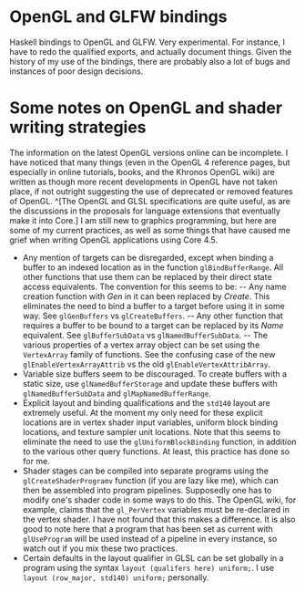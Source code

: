 # OpenGL and GLFW bindings

Haskell bindings to OpenGL and GLFW. Very experimental. For instance, I have to
redo the qualified exports, and actually document things. Given the history of
my use of the bindings, there are probably also a lot of bugs and instances of
poor design decisions.

# Some notes on OpenGL and shader writing strategies
The information on the latest OpenGL versions online can be incomplete. I have
noticed that many things (even in the OpenGL 4 reference pages, but especially
in online tutorials, books, and the Khronos OpenGL wiki) are written as though
more recent developments in OpenGL have not taken place, if not outright
suggesting the use of deprecated or removed features of OpenGL. ^[The OpenGL and
GLSL specifications are quite useful, as are the discussions in the proposals
for language extensions that eventually make it into Core.] I am still new to
graphics programming, but here are some of my current practices, as well as some
things that have caused me grief when writing OpenGL applications using Core
4.5.

- Any mention of targets can be disregarded, except when binding a buffer to an
  indexed location as in the function `glBindBufferRange`. All other functions
  that use them can be replaced by their direct state access equivalents. The
  convention for this seems to be:
-- Any name creation function with *Gen* in it can been replaced by *Create*.
   This eliminates the need to bind a buffer to a target before using it in some
   way. See `glGenBuffers` vs `glCreateBuffers`.
-- Any other function that requires a buffer to be bound to a target can be
   replaced by its *Name* equivalent. See `glBufferSubData` vs
   `glNamedBufferSubData`.
-- The various properties of a vertex array object can be set using the
   `VertexArray` family of functions. See the confusing case of the new
   `glEnableVertexArrayAttrib` vs the old `glEnableVertexAttribArray`.
- Variable size buffers seem to be discouraged. To create buffers with a static
  size, use `glNamedBufferStorage` and update these buffers with
  `glNamedBufferSubData` and `glMapNamedBufferRange`.
- Explicit layout and binding qualifications and the `std140` layout are
  extremely useful. At the moment my only need for these explicit locations are
  in vertex shader input variables, uniform block binding locations, and texture
  sampler unit locations. Note that this seems to eliminate the need to use the
  `glUniformBlockBinding` function, in addition to the various other query
  functions. At least, this practice has done so for me.
- Shader stages can be compiled into separate programs using the
  `glCreateShaderProgramv` function (if you are lazy like me), which can then be
  assembled into program pipelines. Supposedly one has to modify one's shader
  code in some ways to do this. The OpenGL wiki, for example, claims that the
  `gl_PerVertex` variables must be re-declared in the vertex shader. I have not
  found that this makes a difference. It is also good to note here that a
  program that has been set as current with `glUseProgram` will be used instead
  of a pipeline in every instance, so watch out if you mix these two practices.
- Certain defaults in the layout qualifier in GLSL can be set globally in a
  program using the syntax `layout (qualifers here) uniform;`. I use `layout
  (row_major, std140) uniform;` personally.
  
